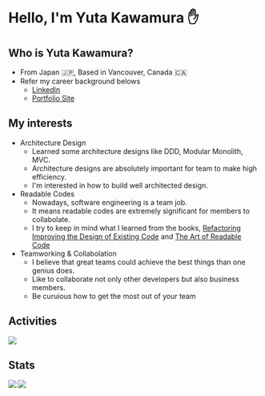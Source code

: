 # Hello, I'm Yuta Kawamura ✋

## Who is Yuta Kawamura?
- From Japan 🇯🇵, Based in Vancouver, Canada 🇨🇦
- Refer my career background belows
  - [LinkedIn](https://www.linkedin.com/in/yuta519/)
  - [Portfolio Site](https://yuta519.github.io/)

## My interests
- Architecture Design
  - Learned some architecture designs like DDD, Modular Monolith, MVC.
  - Architecture designs are absolutely important for team to make high efficiency.
  - I'm interested in how to build well architected design.
- Readable Codes
  - Nowadays, software engineering is a team job.
  - It means readable codes are extremely significant for members to collabolate.
  - I try to keep in mind what I learned from the books, [Refactoring
    Improving the Design of Existing Code](https://martinfowler.com/books/refactoring.html) and [The Art of Readable Code](https://www.oreilly.com/library/view/the-art-of/9781449318482/)
- Teamworking & Collabolation
  - I believe that great teams could achieve the best things than one genius does.
  - Like to collaborate not only other developers but also business members.
  - Be curuious how to get the most out of your team

## Activities
[![](https://github-profile-summary-cards.vercel.app/api/cards/profile-details?username=yuta519&theme=vue)](https://github.com/vn7n24fzkq/github-profile-summary-cards)

## Stats
<a href="https://github.com/anuraghazra/github-readme-stats">
  <img align="left" src="https://github-readme-stats.vercel.app/api?username=yuta519&count_private=true&show_icons=true" />
</a>
<a href="https://github.com/anuraghazra/github-readme-stats">
  <img align="left" src="https://github-readme-stats.vercel.app/api/top-langs/?username=yuta519" />
</a>
